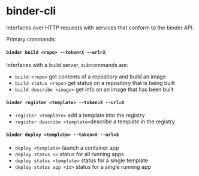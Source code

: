 # binder-cli

Interfaces over HTTP requests with services that conform to the binder API.

Primary commands:

#### `binder build <repo> --token=X --url=X`
Interfaces with a build server, subcommands are:
* `build <repo>` get contents of a repostiory and build an image
* `build status <repo>` get status on a repository that is being built
* `build describe <image>` get info on an image that has been built

#### `binder register <template> --token=X --url=X`
* `register <template>` add a template into the registry
* `register describe <template>`describe a template in the registry

#### `binder deploy <template> --token=X --url=X`
* `deploy <template>` launch a container app
* `deploy status <>` status for all running apps
* `deploy status <template>` status for a single template
* `deploy status app <id>` status for a single running app
